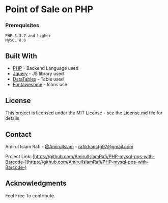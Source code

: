 # Point of Sale on PHP



### Prerequisites


```
PHP 5.3.7 and higher
MySQL 8.0
```


## Built With

* [PHP](https://codeigniter.com/) - Backend Language used
* [Jquery](https://jquery.com/) - JS library used
* [DataTables](https://datatables.net/) - Table used
* [Fontawesome](https://fontawesome.com/) - Icons use

## License

This project is licensed under the MIT License - see the [License.md](License.md) file for details

## Contact

Amirul Islam Rafi - [@AmirulIslam](https://twitter.com/AmirulIslamRafi) - rafikhanctg97@gmail.com

Project Link: [https://github.com/AmirulIslamRafi/PHP-mysql-pos-with-Barcode-](https://github.com/AmirulIslamRafi/PHP-mysql-pos-with-Barcode-)


## Acknowledgments

Feel Free To contribute.